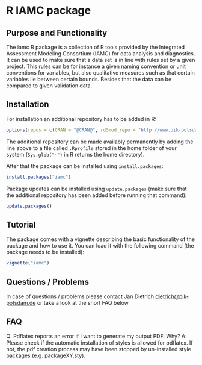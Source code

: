 # R IAMC package

## Purpose and Functionality

The iamc R package is a collection of R tools provided by the Integrated Assessment Modeling Consortium (IAMC) for data analysis and diagnostics. It can be used to make sure that a data set is in line with rules set by a given project. This rules can be for instance a given naming convention or unit conventions for variables, but also qualitative measures such as that certain variables lie between certain bounds. Besides that the data can be compared to given validation data.

## Installation

For installation an additional repository has to be added in R:

```r
options(repos = c(CRAN = "@CRAN@", rd3mod_repo = "http://www.pik-potsdam.de/rd3mod/R/"))
```
The additional repository can be made availably permanently by adding the line above to a file called `.Rprofile` stored in the home folder of your system (`Sys.glob("~")` in R returns the home directory).

After that the package can be installed using `install.packages`:

```r 
install.packages("iamc")
```

Package updates can be installed using `update.packages` (make sure that the additional repository has been added before running that command):

```r 
update.packages()
```

## Tutorial

The package comes with a vignette describing the basic functionality of the package and how to use it. You can load it with the following command (the package needs to be installed):

```r 
vignette("iamc")
```

## Questions / Problems

In case of questions / problems please contact Jan Dietrich <dietrich@pik-potsdam.de> or take a look at the short FAQ below

## FAQ
Q: Pdflatex reports an error if I want to generate my output PDF. Why? 
A: Please check if the automatic installation of styles is allowed for pdflatex.
If not, the pdf creation process may have been stopped by un-installed style packages (e.g. packageXY.sty). 
